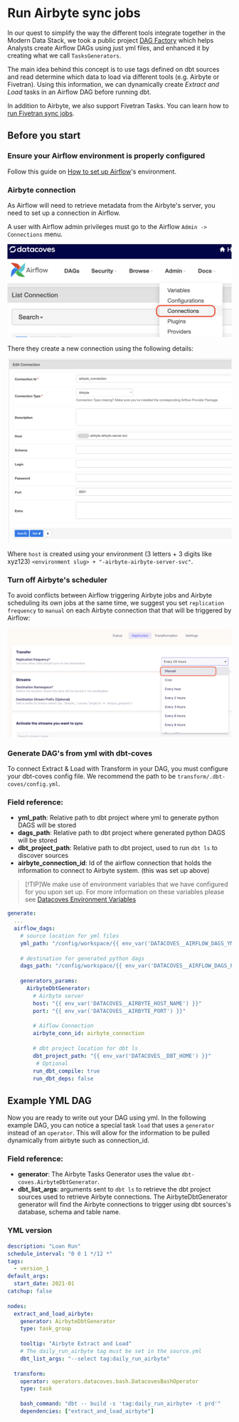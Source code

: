 # Run Airbyte sync jobs

In our quest to simplify the way the different tools integrate together in the Modern Data Stack, we took a public project [DAG Factory](https://github.com/ajbosco/dag-factory) which helps Analysts create Airflow DAGs using just yml files, and enhanced it by creating what we call `TasksGenerators`.

The main idea behind this concept is to use tags defined on dbt sources and read determine which data to load via different tools (e.g. Airbyte or Fivetran). Using this information, we can dynamically create _Extract and Load_ tasks in an Airflow DAG before running dbt.

In addition to Airbyte, we also support Fivetran Tasks. You can learn how to [run Fivetran sync jobs](/how-tos/airflow/run-fivetran-sync-jobs).

## Before you start

### Ensure your Airflow environment is properly configured

Follow this guide on [How to set up Airflow](/how-tos/airflow/initial-setup)'s environment.

### Airbyte connection

As Airflow will need to retrieve metadata from the Airbyte's server, you need to set up a connection in Airflow.

A user with Airflow admin privileges must go to the Airflow `Admin -> Connections` menu.

![Admin Connections](./assets/admin-connections.png)

There they create a new connection using the following details:

![Admin Connections](./assets/airbyte-connection-details.png)

Where `host` is created using your environment (3 letters + 3 digits like xyz123) `<environment slug> + "-airbyte-airbyte-server-svc"`.

### Turn off Airbyte's scheduler

To avoid conflicts between Airflow triggering Airbyte jobs and Airbyte scheduling its own jobs at the same time, we suggest you set `replication frequency` to `manual` on each Airbyte connection that that will be triggered by Airflow:

![Replication frequency](./assets/airbyte-replication-frequency.png)

### Generate DAG's from yml with dbt-coves

To connect Extract & Load with Transform in your DAG, you must configure your dbt-coves config file. We recommend the path to be `transform/.dbt-coves/config.yml`.

### Field reference:
- **yml_path**: Relative path to dbt project where yml to generate python DAGS will be stored
- **dags_path**: Relative path to dbt project where generated python DAGS will be stored
- **dbt_project_path**: Relative path to dbt project, used to run `dbt ls` to discover sources
- **airbyte_connection_id**: Id of the airflow connection that holds the information to connect to Airbyte system. (this was set up above)


>[!TIP]We make use of environment variables that we have configured for you upon set up. For more information on these variables please see [Datacoves Environment Variables](reference/datacoves/datacoves-env-vars.md)

```yml
generate:
  ...
  airflow_dags:
    # source location for yml files
    yml_path: "/config/workspace/{{ env_var('DATACOVES__AIRFLOW_DAGS_YML_PATH') }}"

    # destination for generated python dags
    dags_path: "/config/workspace/{{ env_var('DATACOVES__AIRFLOW_DAGS_PATH') }}"

    generators_params:
      AirbyteDbtGenerator:
        # Airbyte server
        host: "{{ env_var('DATACOVES__AIRBYTE_HOST_NAME') }}"
        port: "{{ env_var('DATACOVES__AIRBYTE_PORT') }}"

        # Aiflow Connection
        airbyte_conn_id: airbyte_connection

        # dbt project location for dbt ls
        dbt_project_path: "{{ env_var('DATACOVES__DBT_HOME') }}"
         # Optional
        run_dbt_compile: true
        run_dbt_deps: false

  ```

## Example YML DAG

Now you are ready to write out your DAG using yml. In the following example DAG, you can notice a special task `load` that uses a `generator` instead of an `operator`. This will allow for the information to be pulled dynamically from airbyte such as connection_id. 

### Field reference:

- **generator**: The Airbyte Tasks Generator uses the value `dbt-coves.AirbyteDbtGenerator`.
- **dbt_list_args**: arguments sent to `dbt ls` to retrieve the dbt project sources used to retrieve Airbyte connections. The AirbyteDbtGenerator generator will find the Airbyte connections to trigger using dbt sources's database, schema and table name.


### YML version

```yml
description: "Loan Run"
schedule_interval: "0 0 1 */12 *"
tags:
  - version_1
default_args:
  start_date: 2021-01
catchup: false

nodes:
  extract_and_load_airbyte:
    generator: AirbyteDbtGenerator
    type: task_group

    tooltip: "Airbyte Extract and Load"
    # The daily_run_airbyte tag must be set in the source.yml
    dbt_list_args: "--select tag:daily_run_airbyte"

  transform:
    operator: operators.datacoves.bash.DatacovesBashOperator
    type: task

    bash_command: "dbt -- build -s 'tag:daily_run_airbyte+ -t prd'"
    dependencies: ["extract_and_load_airbyte"]

```